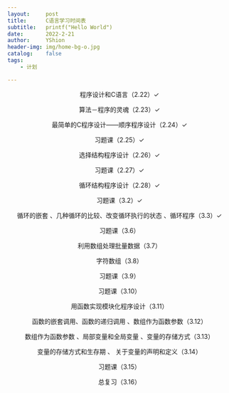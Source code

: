 ```yaml
---
layout:     post
title:      C语言学习时间表
subtitle:   printf("Hello World")
date:       2022-2-21
author:     YShion
header-img: img/home-bg-o.jpg
catalog:    false
tags:
    - 计划

---
```

<p align="center">程序设计和C语言（2.22）✓</p>

<p align="center">算法－程序的灵魂（2.23）✓</p>

<p align="center">最简单的C程序设计――顺序程序设计（2.24）✓</p>

<p align="center">习题课（2.25）✓</p>

<p align="center">选择结构程序设计（2.26）✓</p>

<p align="center">习题课（2.27）✓</p>

<p align="center">循环结构程序设计（2.28）✓</p>

<p align="center">习题课（3.2）✓</p>

<p align="center">循环的嵌套 、几种循环的比较、改变循环执行的状态 、循环程序（3.3）✓</p>

<p align="center">习题课（3.6）</p>

<p align="center">利用数组处理批量数据（3.7）</p>

<p align="center">字符数组（3.8）</p>

<p align="center">习题课（3.9）</p>

<p align="center">习题课（3.10）</p>

<p align="center">用函数实现模块化程序设计（3.11）</p>

<p align="center">函数的嵌套调用、函数的递归调用 、数组作为函数参数（3.12）</p>

<p align="center">数组作为函数参数 、局部变量和全局变量 、变量的存储方式（3.13）</p>

<p align="center">变量的存储方式和生存期 、 关于变量的声明和定义（3.14）</p>

<p align="center">习题课（3.15）</p>

<p align="center">总复习（3.16）</p>

